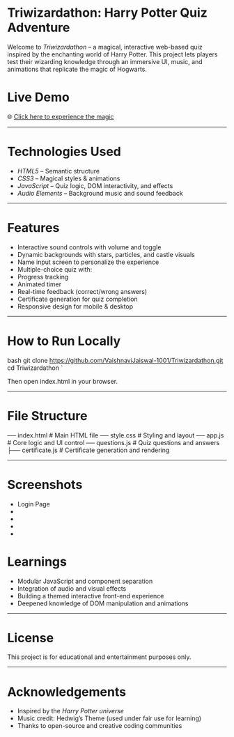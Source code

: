 #  Triwizardathon: Harry Potter Quiz Adventure 

Welcome to *Triwizardathon* – a magical, interactive web-based quiz inspired by the enchanting world of Harry Potter. This project lets players test their wizarding knowledge through an immersive UI, music, and animations that replicate the magic of Hogwarts.

# Live Demo
🌐 [Click here to experience the magic](https://vaishnavijaiswal-1001.github.io/Triwizardathon/) 

---

# Technologies Used

- *HTML5* – Semantic structure  
- *CSS3* – Magical styles & animations  
- *JavaScript* – Quiz logic, DOM interactivity, and effects  
- *Audio Elements* – Background music and sound feedback  

---

# Features

-  Interactive sound controls with volume and toggle  
-  Dynamic backgrounds with stars, particles, and castle visuals  
-  Name input screen to personalize the experience  
-  Multiple-choice quiz with:
  - Progress tracking
  - Animated timer
  - Real-time feedback (correct/wrong answers)
-  Certificate generation for quiz completion  
-  Responsive design for mobile & desktop  

---

# How to Run Locally

bash
git clone https://github.com/VaishnaviJaiswal-1001/Triwizardathon.git
cd Triwizardathon
`

Then open index.html in your browser.

---

# File Structure


── index.html           # Main HTML file
── style.css            # Styling and layout
── app.js               # Core logic and UI control
── questions.js         # Quiz questions and answers
├── certificate.js       # Certificate generation and rendering



---

# Screenshots
- Login Page 
-
-
-
-
# Learnings

* Modular JavaScript and component separation
* Integration of audio and visual effects
* Building a themed interactive front-end experience
* Deepened knowledge of DOM manipulation and animations

---

# License

This project is for educational and entertainment purposes only.

---

# Acknowledgements

* Inspired by the *Harry Potter universe* 
* Music credit: Hedwig’s Theme (used under fair use for learning)
* Thanks to open-source and creative coding communities 

```
